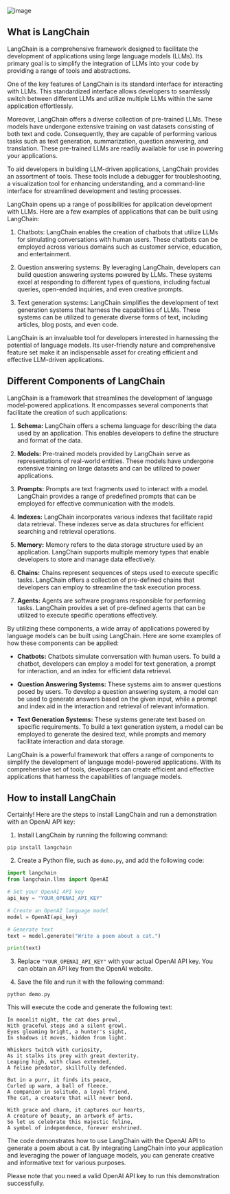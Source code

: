![image](https://www.google.com/url?sa=i&url=https%3A%2F%2Fwww.bualabs.com%2Farchives%2F4958%2Flangchain-the-secret-sauce-to-building-next-level-language-applications%2F&psig=AOvVaw1jUORw84lJRNGw0J0JbhuC&ust=1686918761549000&source=images&cd=vfe&ved=0CBEQjRxqFwoTCKjrjKGkxf8CFQAAAAAdAAAAABAY)


## What is LangChain

LangChain is a comprehensive framework designed to facilitate the development of applications using large language models (LLMs). Its primary goal is to simplify the integration of LLMs into your code by providing a range of tools and abstractions.

One of the key features of LangChain is its standard interface for interacting with LLMs. This standardized interface allows developers to seamlessly switch between different LLMs and utilize multiple LLMs within the same application effortlessly.

Moreover, LangChain offers a diverse collection of pre-trained LLMs. These models have undergone extensive training on vast datasets consisting of both text and code. Consequently, they are capable of performing various tasks such as text generation, summarization, question answering, and translation. These pre-trained LLMs are readily available for use in powering your applications.

To aid developers in building LLM-driven applications, LangChain provides an assortment of tools. These tools include a debugger for troubleshooting, a visualization tool for enhancing understanding, and a command-line interface for streamlined development and testing processes.

LangChain opens up a range of possibilities for application development with LLMs. Here are a few examples of applications that can be built using LangChain:

1. Chatbots: LangChain enables the creation of chatbots that utilize LLMs for simulating conversations with human users. These chatbots can be employed across various domains such as customer service, education, and entertainment.

2. Question answering systems: By leveraging LangChain, developers can build question answering systems powered by LLMs. These systems excel at responding to different types of questions, including factual queries, open-ended inquiries, and even creative prompts.

3. Text generation systems: LangChain simplifies the development of text generation systems that harness the capabilities of LLMs. These systems can be utilized to generate diverse forms of text, including articles, blog posts, and even code.

LangChain is an invaluable tool for developers interested in harnessing the potential of language models. Its user-friendly nature and comprehensive feature set make it an indispensable asset for creating efficient and effective LLM-driven applications.


## Different Components of LangChain

LangChain is a framework that streamlines the development of language model-powered applications. It encompasses several components that facilitate the creation of such applications:

1. **Schema:** LangChain offers a schema language for describing the data used by an application. This enables developers to define the structure and format of the data.

2. **Models:** Pre-trained models provided by LangChain serve as representations of real-world entities. These models have undergone extensive training on large datasets and can be utilized to power applications.

3. **Prompts:** Prompts are text fragments used to interact with a model. LangChain provides a range of predefined prompts that can be employed for effective communication with the models.

4. **Indexes:** LangChain incorporates various indexes that facilitate rapid data retrieval. These indexes serve as data structures for efficient searching and retrieval operations.

5. **Memory:** Memory refers to the data storage structure used by an application. LangChain supports multiple memory types that enable developers to store and manage data effectively.

6. **Chains:** Chains represent sequences of steps used to execute specific tasks. LangChain offers a collection of pre-defined chains that developers can employ to streamline the task execution process.

7. **Agents:** Agents are software programs responsible for performing tasks. LangChain provides a set of pre-defined agents that can be utilized to execute specific operations effectively.

By utilizing these components, a wide array of applications powered by language models can be built using LangChain. Here are some examples of how these components can be applied:

* **Chatbots:** Chatbots simulate conversation with human users. To build a chatbot, developers can employ a model for text generation, a prompt for interaction, and an index for efficient data retrieval.

* **Question Answering Systems:** These systems aim to answer questions posed by users. To develop a question answering system, a model can be used to generate answers based on the given input, while a prompt and index aid in the interaction and retrieval of relevant information.

* **Text Generation Systems:** These systems generate text based on specific requirements. To build a text generation system, a model can be employed to generate the desired text, while prompts and memory facilitate interaction and data storage.

LangChain is a powerful framework that offers a range of components to simplify the development of language model-powered applications. With its comprehensive set of tools, developers can create efficient and effective applications that harness the capabilities of language models.
## How to install LangChain

Certainly! Here are the steps to install LangChain and run a demonstration with an OpenAI API key:

1. Install LangChain by running the following command:

```
pip install langchain
```

2. Create a Python file, such as `demo.py`, and add the following code:

```python
import langchain
from langchain.llms import OpenAI

# Set your OpenAI API key
api_key = "YOUR_OPENAI_API_KEY"

# Create an OpenAI language model
model = OpenAI(api_key)

# Generate text
text = model.generate("Write a poem about a cat.")

print(text)
```

3. Replace `"YOUR_OPENAI_API_KEY"` with your actual OpenAI API key. You can obtain an API key from the OpenAI website.

4. Save the file and run it with the following command:

```
python demo.py
```

This will execute the code and generate the following text:

```
In moonlit night, the cat does prowl,
With graceful steps and a silent growl.
Eyes gleaming bright, a hunter's sight,
In shadows it moves, hidden from light.

Whiskers twitch with curiosity,
As it stalks its prey with great dexterity.
Leaping high, with claws extended,
A feline predator, skillfully defended.

But in a purr, it finds its peace,
Curled up warm, a ball of fleece.
A companion in solitude, a loyal friend,
The cat, a creature that will never bend.

With grace and charm, it captures our hearts,
A creature of beauty, an artwork of arts.
So let us celebrate this majestic feline,
A symbol of independence, forever enshrined.
```

The code demonstrates how to use LangChain with the OpenAI API to generate a poem about a cat. By integrating LangChain into your application and leveraging the power of language models, you can generate creative and informative text for various purposes.

Please note that you need a valid OpenAI API key to run this demonstration successfully.